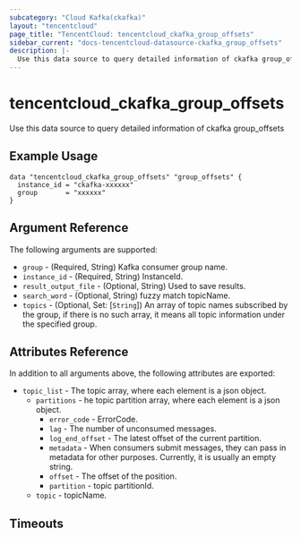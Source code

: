 ```yaml
---
subcategory: "Cloud Kafka(ckafka)"
layout: "tencentcloud"
page_title: "TencentCloud: tencentcloud_ckafka_group_offsets"
sidebar_current: "docs-tencentcloud-datasource-ckafka_group_offsets"
description: |-
  Use this data source to query detailed information of ckafka group_offsets
---
```


# tencentcloud_ckafka_group_offsets

Use this data source to query detailed information of ckafka group_offsets

## Example Usage

```hcl
data "tencentcloud_ckafka_group_offsets" "group_offsets" {
  instance_id = "ckafka-xxxxxx"
  group       = "xxxxxx"
}
```

## Argument Reference

The following arguments are supported:

* `group` - (Required, String) Kafka consumer group name.
* `instance_id` - (Required, String) InstanceId.
* `result_output_file` - (Optional, String) Used to save results.
* `search_word` - (Optional, String) fuzzy match topicName.
* `topics` - (Optional, Set: [`String`]) An array of topic names subscribed by the group, if there is no such array, it means all topic information under the specified group.

## Attributes Reference

In addition to all arguments above, the following attributes are exported:

* `topic_list` - The topic array, where each element is a json object.
  * `partitions` - he topic partition array, where each element is a json object.
    * `error_code` - ErrorCode.
    * `lag` - The number of unconsumed messages.
    * `log_end_offset` - The latest offset of the current partition.
    * `metadata` - When consumers submit messages, they can pass in metadata for other purposes. Currently, it is usually an empty string.
    * `offset` - The offset of the position.
    * `partition` - topic partitionId.
  * `topic` - topicName.


## Timeouts

<no value>


